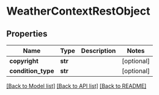 # WeatherContextRestObject

## Properties
Name | Type | Description | Notes
------------ | ------------- | ------------- | -------------
**copyright** | **str** |  | [optional] 
**condition_type** | **str** |  | [optional] 

[[Back to Model list]](../README.md#documentation-for-models) [[Back to API list]](../README.md#documentation-for-api-endpoints) [[Back to README]](../README.md)

